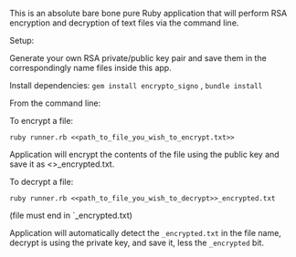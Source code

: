 This is an absolute bare bone pure Ruby application that will perform RSA encryption and decryption of text files via the command line. 

Setup:

Generate your own RSA private/public key pair and save them in the correspondingly name files inside this app. 

Install dependencies: `gem install encrypto_signo` , `bundle install`

From the command line:

To encrypt a file:

`ruby runner.rb <<path_to_file_you_wish_to_encrypt.txt>>`

Application will encrypt the contents of the file using the public key and save it as <<original file>>_encrypted.txt.

To decrypt a file:

`ruby runner.rb <<path_to_file_you_wish_to_decrypt>>_encrypted.txt`

(file must end in `_encrypted.txt)

Application will automatically detect the `_encrypted.txt` in the file name, decrypt is using the private key, and save it, less the `_encrypted` bit.
